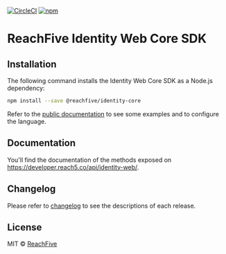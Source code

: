 [![CircleCI](https://circleci.com/gh/ReachFive/identity-web-core-sdk/tree/master.svg?style=svg)](https://circleci.com/gh/ReachFive/identity-web-core-sdk/tree/master) [![npm](https://img.shields.io/npm/v/@reachfive/identity-core.svg?color=blue)](https://www.npmjs.com/package/@reachfive/identity-core)

# ReachFive Identity Web Core SDK

## Installation

The following command installs the Identity Web Core SDK as a Node.js dependency:

```sh
npm install --save @reachfive/identity-core
```

Refer to the [public documentation](https://developer.reach5.co/guides/installation/web) to see some examples and to configure the language.

## Documentation

You'll find the documentation of the methods exposed on https://developer.reach5.co/api/identity-web/.

## Changelog

Please refer to [changelog](CHANGELOG.md) to see the descriptions of each release.

## License

MIT © [ReachFive](https://reachfive.co/)
